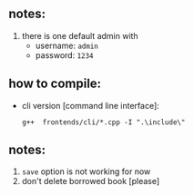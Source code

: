 ## notes:
1. there is one default admin with
   * username: `admin`
   * password: `1234`

## how to compile:
* cli version [command line interface]:
  ```
  g++  frontends/cli/*.cpp -I ".\include\"
  ```

## notes:
1. `save` option is not working for now
2. don't delete borrowed book [please]
